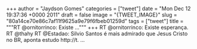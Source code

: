 
+++
author = "Jaydson Gomes"
categories = ["tweet"]
date = "Mon Dec 12 19:37:36 +0000 2011"
draft = false
image = "{TWEET_IMAGE}"
slug = "80a14ce70e86c7af11f9625a9e79f6fbeb01259d"
tags = ["tweet"]
title = """RT @ornitorrinco: Existe ..."""
+++
RT @ornitorrinco: Existe esperança. RT @thahy RT @Estadao: Silvio Santos é mais admirado que Jesus Cristo no BR, aponta estudo http://t. ...
